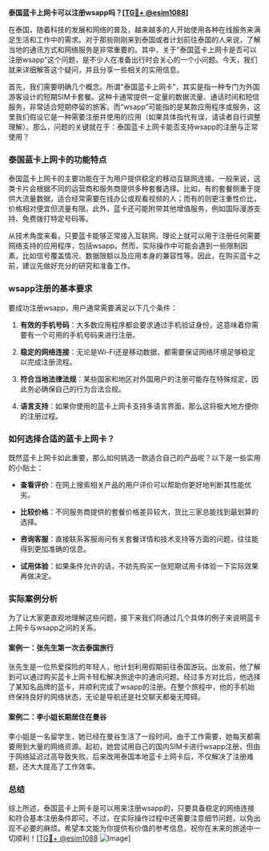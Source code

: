 **泰国蓝卡上网卡可以注册wsapp吗？[[TG💪+ @esim1088](https://t.me/s/esim1088)]**

在泰国，随着科技的发展和网络的普及，越来越多的人开始使用各种在线服务来满足生活和工作中的需求。对于那些刚刚来到泰国或者计划前往泰国的人来说，了解当地的通讯方式和网络服务是非常重要的。其中，关于“泰国蓝卡上网卡是否可以注册wsapp”这个问题，是不少人在准备出行时会关心的一个小问题。今天，我们就来详细解答这个疑问，并且分享一些相关的实用信息。

首先，我们需要明确几个概念。所谓“泰国蓝卡上网卡”，其实是指一种专门为外国游客设计的短期SIM卡套餐。这种卡通常提供一定量的数据流量、通话时间和短信服务，非常适合短期停留的旅客。而“wsapp”可能指的是某款应用程序或服务，这里我们假设它是一种需要注册并使用的应用（如果具体指代有误，请读者自行调整理解）。那么，问题的关键就在于：泰国蓝卡上网卡能否支持wsapp的注册与正常使用？

### 泰国蓝卡上网卡的功能特点

泰国蓝卡上网卡的主要功能在于为用户提供稳定的移动互联网连接。一般来说，这类卡片会根据不同的运营商和服务商提供多种套餐选择。比如，有的套餐侧重于提供大流量数据，适合经常需要在线办公或观看视频的人；而有的则更注重性价比，价格相对便宜但流量有限。此外，蓝卡还可能附带其他增值服务，例如国际漫游支持、免费拨打特定号码等。

从技术角度来看，只要蓝卡能够正常接入互联网，理论上就可以用于注册任何需要网络支持的应用程序，包括wsapp。然而，实际操作中可能会遇到一些限制因素，比如信号覆盖情况、数据限额以及应用本身的兼容性等。因此，在购买蓝卡之前，建议先做好充分的研究和准备工作。

### wsapp注册的基本要求

要成功注册wsapp，用户通常需要满足以下几个条件：

1. **有效的手机号码**：大多数应用程序都会要求通过手机验证身份，这意味着你需要有一个可用的手机号码来进行注册。
   
2. **稳定的网络连接**：无论是Wi-Fi还是移动数据，都需要保证网络环境足够稳定以完成注册流程。

3. **符合当地法律法规**：某些国家和地区对外国用户的注册可能存在特殊规定，因此务必确保自己的行为合法合规。

4. **语言支持**：如果你使用的蓝卡上网卡支持多语言界面，那么这将极大地方便你的注册过程。

### 如何选择合适的蓝卡上网卡？

既然蓝卡上网卡如此重要，那么如何挑选一款适合自己的产品呢？以下是一些实用的小贴士：

- **查看评价**：在网上搜索相关产品的用户评价可以帮助你更好地判断其性能优劣。
  
- **比较价格**：不同服务商提供的套餐价格差异较大，货比三家总能找到最划算的选择。
  
- **咨询客服**：直接联系客服询问有关套餐详情和技术支持等方面的问题，往往能得到更加准确的信息。

- **试用体验**：如果条件允许的话，不妨先购买一张短期试用卡体验一下实际效果再做决定。

### 实际案例分析

为了让大家更直观地理解这些问题，接下来我们将通过几个具体的例子来说明蓝卡上网卡与wsapp之间的关系。

#### 案例一：张先生第一次去泰国旅行

张先生是一位热爱探险的年轻人，他计划利用假期前往泰国游玩。出发前，他了解到可以通过购买蓝卡上网卡轻松解决旅途中的通讯问题。经过多方对比后，他选择了某知名品牌的蓝卡，并顺利完成了wsapp的注册。在整个旅程中，他的手机始终保持良好的网络状态，无论是导航还是社交聊天都毫无障碍。

#### 案例二：李小姐长期居住在曼谷

李小姐是一名留学生，她已经在曼谷生活了一段时间。由于工作需要，她每天都需要用到大量的网络资源。起初，她尝试用自己的国内SIM卡进行wsapp注册，但由于网络延迟过高导致失败。后来改用泰国本地蓝卡上网卡后，不仅解决了注册难题，还大大提高了工作效率。

### 总结

综上所述，泰国蓝卡上网卡是可以用来注册wsapp的，只要具备稳定的网络连接和符合基本注册条件即可。不过，在实际操作过程中还需要注意细节问题，以免出现不必要的麻烦。希望本文能为你提供有价值的参考信息，祝你在未来的旅途中一切顺利！[[TG💪+ @esim1088](https://t.me/s/esim1088) ![Image](https://i.postimg.cc/4NQfJmqS/Snipaste-2025-05-13-00-14-12.png)]